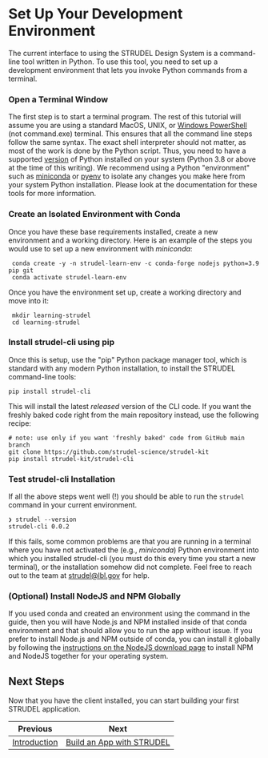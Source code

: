 # Set Up Your Development Environment

The current interface to using the STRUDEL Design System is a command-line tool written in Python. To use this tool, you need to set up a development environment that lets you invoke Python commands from a terminal.

### Open a Terminal Window

The first step is to start a terminal program. The rest of this tutorial will assume you are using a standard MacOS, UNIX, or [Windows PowerShell](https://learn.microsoft.com/en-us/powershell/scripting/install/installing-powershell-on-windows?view=powershell-7.4) (not command.exe) terminal. This ensures that all the command line steps follow the same syntax. The exact shell interpreter should not matter, as most of the work is done by the Python script. Thus, you need to have a supported [version](https://devguide.python.org/versions/) of Python  installed on your system (Python 3.8 or above at the time of this writing). We recommend using a Python "environment" such as [miniconda](https://docs.anaconda.com/free/miniconda/index.html) or [pyenv](https://github.com/pyenv/pyenv) to isolate any changes you make here from your system Python installation. Please look at the documentation for these tools for more information.

### Create an Isolated Environment with Conda

Once you have these base requirements installed, create a new environment and a working directory. Here is an example of the steps you would use to set up a new environment with _miniconda_:

```
 conda create -y -n strudel-learn-env -c conda-forge nodejs python=3.9 pip git
 conda activate strudel-learn-env
```

Once you have the environment set up, create a working directory and move into it:

```
 mkdir learning-strudel
 cd learning-strudel
```

### Install strudel-cli using pip

Once this is setup, use the "pip" Python package manager tool, which is standard with any modern Python installation, to install the STRUDEL command-line tools:

```
pip install strudel-cli
```

This will install the latest *released* version of the CLI code. If you want the freshly baked code right from the main repository instead, use the following recipe:

```
# note: use only if you want 'freshly baked' code from GitHub main branch
git clone https://github.com/strudel-science/strudel-kit
pip install strudel-kit/strudel-cli
```

### Test strudel-cli Installation

If all the above steps went well (!) you should be able to run the `strudel` command in your current environment.

```
❯ strudel --version
strudel-cli 0.0.2
```

If this fails, some common problems are that you are running in a terminal where you have not activated the (e.g., *miniconda*) Python environment into which you installed strudel-cli (you must do this every time you start a new terminal), or the installation somehow did not complete. Feel free to reach out to the team at [strudel@lbl.gov](mailto:strudel@lbl.gov) for help.

### (Optional) Install NodeJS and NPM Globally

If you used conda and created an environment using the command in the guide, then you will have Node.js and NPM installed inside of that conda environment and that should allow you to run the app without issue. If you prefer to install Node.js and NPM outside of conda, you can install it globally by following the [instructions on the NodeJS download page](https://nodejs.org/en/download) to install NPM and NodeJS together for your operating system.

## Next Steps

Now that you have the client installed, you can start building your first STRUDEL application.

Previous           |  Next
:-------------------------:|:-------------------------:
[Introduction](https://github.com/strudel-science/strudel-kit/blob/main/docs/getting-started/1-introduction.md)  |  [Build an App with STRUDEL](https://github.com/strudel-science/strudel-kit/blob/main/docs/getting-started/2-create-app.md)